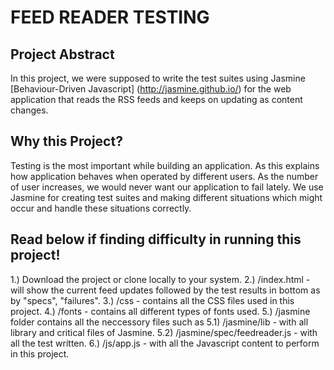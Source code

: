 # FEED READER TESTING 
## Project Abstract
In this project, we were supposed to write the test suites using Jasmine [Behaviour-Driven Javascript] (http://jasmine.github.io/) for the web application that reads the RSS feeds and keeps on updating as content changes.


## Why this Project?

Testing is the most important while building an application. As this explains how application behaves when operated by different users. As the number of user increases, we would never want our application to fail lately. 
We use Jasmine for creating test suites and making different situations which might occur and handle these situations correctly.

## Read below if finding difficulty in running this project!

1.) Download the project or clone locally to your system. 
2.) /index.html - will show the current feed updates followed by the test results in bottom as by "specs", "failures".
3.) /css - contains all the CSS files used in this project.
4.) /fonts - contains all different types of fonts used.
5.) /jasmine folder contains all the neccessory files such as 
    5.1) /jasmine/lib - with all library and critical files of Jasmine.
    5.2) /jasmine/spec/feedreader.js - with all the test written.
6.) /js/app.js - with all the Javascript content to perform in this project. 


